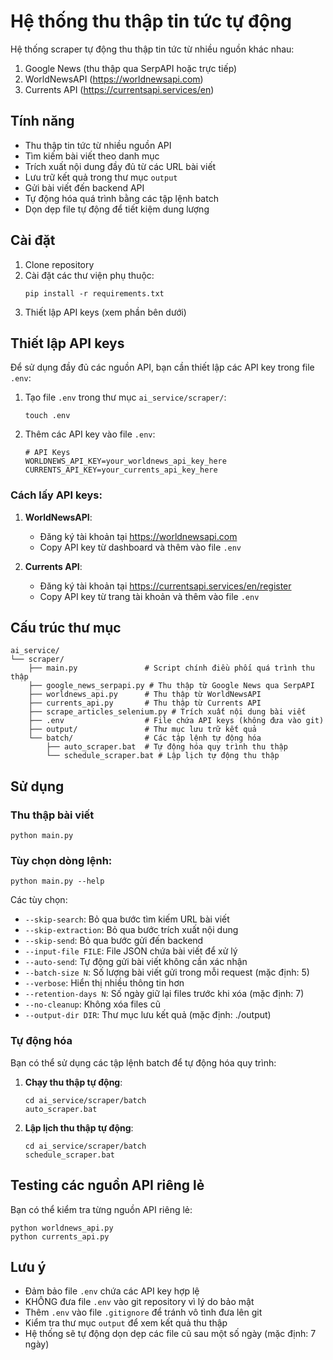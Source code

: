 # Hệ thống thu thập tin tức tự động

Hệ thống scraper tự động thu thập tin tức từ nhiều nguồn khác nhau:
1. Google News (thu thập qua SerpAPI hoặc trực tiếp)
2. WorldNewsAPI (https://worldnewsapi.com)
3. Currents API (https://currentsapi.services/en)

## Tính năng

- Thu thập tin tức từ nhiều nguồn API
- Tìm kiếm bài viết theo danh mục
- Trích xuất nội dung đầy đủ từ các URL bài viết
- Lưu trữ kết quả trong thư mục `output`
- Gửi bài viết đến backend API
- Tự động hóa quá trình bằng các tập lệnh batch
- Dọn dẹp file tự động để tiết kiệm dung lượng

## Cài đặt

1. Clone repository 
2. Cài đặt các thư viện phụ thuộc:
   ```
   pip install -r requirements.txt
   ```
3. Thiết lập API keys (xem phần bên dưới)

## Thiết lập API keys

Để sử dụng đầy đủ các nguồn API, bạn cần thiết lập các API key trong file `.env`:

1. Tạo file `.env` trong thư mục `ai_service/scraper/`:
   ```
   touch .env
   ```

2. Thêm các API key vào file `.env`:
   ```
   # API Keys
   WORLDNEWS_API_KEY=your_worldnews_api_key_here
   CURRENTS_API_KEY=your_currents_api_key_here
   ```

### Cách lấy API keys:

1. **WorldNewsAPI**:
   - Đăng ký tài khoản tại https://worldnewsapi.com
   - Copy API key từ dashboard và thêm vào file `.env`

2. **Currents API**:
   - Đăng ký tài khoản tại https://currentsapi.services/en/register
   - Copy API key từ trang tài khoản và thêm vào file `.env`

## Cấu trúc thư mục

```
ai_service/
└── scraper/
    ├── main.py               # Script chính điều phối quá trình thu thập
    ├── google_news_serpapi.py # Thu thập từ Google News qua SerpAPI
    ├── worldnews_api.py      # Thu thập từ WorldNewsAPI
    ├── currents_api.py       # Thu thập từ Currents API
    ├── scrape_articles_selenium.py # Trích xuất nội dung bài viết
    ├── .env                  # File chứa API keys (không đưa vào git)
    ├── output/               # Thư mục lưu trữ kết quả
    └── batch/                # Các tập lệnh tự động hóa
        ├── auto_scraper.bat  # Tự động hóa quy trình thu thập
        └── schedule_scraper.bat # Lập lịch tự động thu thập
```

## Sử dụng

### Thu thập bài viết

```
python main.py
```

### Tùy chọn dòng lệnh:

```
python main.py --help
```

Các tùy chọn:
- `--skip-search`: Bỏ qua bước tìm kiếm URL bài viết
- `--skip-extraction`: Bỏ qua bước trích xuất nội dung
- `--skip-send`: Bỏ qua bước gửi đến backend
- `--input-file FILE`: File JSON chứa bài viết để xử lý
- `--auto-send`: Tự động gửi bài viết không cần xác nhận
- `--batch-size N`: Số lượng bài viết gửi trong mỗi request (mặc định: 5)
- `--verbose`: Hiển thị nhiều thông tin hơn
- `--retention-days N`: Số ngày giữ lại files trước khi xóa (mặc định: 7)
- `--no-cleanup`: Không xóa files cũ
- `--output-dir DIR`: Thư mục lưu kết quả (mặc định: ./output)

### Tự động hóa

Bạn có thể sử dụng các tập lệnh batch để tự động hóa quy trình:

1. **Chạy thu thập tự động**:
   ```
   cd ai_service/scraper/batch
   auto_scraper.bat
   ```

2. **Lập lịch thu thập tự động**:
   ```
   cd ai_service/scraper/batch
   schedule_scraper.bat
   ```

## Testing các nguồn API riêng lẻ

Bạn có thể kiểm tra từng nguồn API riêng lẻ:

```
python worldnews_api.py
python currents_api.py
```

## Lưu ý

- Đảm bảo file `.env` chứa các API key hợp lệ
- KHÔNG đưa file `.env` vào git repository vì lý do bảo mật
- Thêm `.env` vào file `.gitignore` để tránh vô tình đưa lên git
- Kiểm tra thư mục `output` để xem kết quả thu thập
- Hệ thống sẽ tự động dọn dẹp các file cũ sau một số ngày (mặc định: 7 ngày)